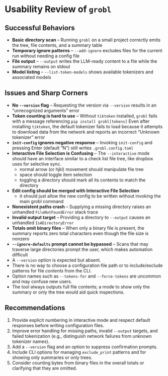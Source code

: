 # Usability Review of `grobl`

## Successful Behaviors

- **Basic directory scan** – Running `grobl` on a small project correctly emits
  the tree, file contents, and a summary table
- **Temporary ignore patterns** – `--add-ignore` excludes files for the current
  run without needing a config file
- **File output** – `--output` writes the LLM-ready content to a file while the
  summary remains on stdout
- **Model listing** – `--list-token-models` shows available tokenizers and
  associated models

## Issues and Sharp Corners

- **No `--version` flag** – Requesting the version via `--version` results in an
  “unrecognized arguments” error
- **Token counting is hard to use** – Without `tiktoken` installed, `grobl`
  fails with a message referencing `pip install grobl[tokens]`
  Even after installing `tiktoken`, the default tokenizer fails to load because
  it attempts to download data from the network and reports an incorrect
  “Unknown tokenizer” error
- **`init-config` ignores negative response** – Invoking `init-config` and
  pressing Enter (default “N”) still writes `.grobl.config.toml`
- **Interactive File Selection is Confusing** – The `--interactive` mode should have an interface similar to a check list file tree, like dropbox uses for selective sync.
  - normal arrow (or hjkl) movement should manipulate file tree
  - space should toggle item selection
  - toggling a directory should mark all its contents to match the directory
- **Edit config should be merged with Interactive File Selection**
  - it should just allow the new config to be written without invoking the main grobl command
- **Nonexistent paths crash** – Supplying a missing directory raises an
  unhandled `FileNotFoundError` stack trace
- **Invalid output target** – Providing a directory to `--output` causes an
  unhandled `IsADirectoryError`
- **Totals omit binary files** – When only a binary file is present, the summary
  reports zero total characters even though the file size is nonzero
- **`--ignore-defaults` prompt cannot be bypassed** – Scans that may traverse
  large directories prompt the user, which makes automation difficult
- A `--version` option is expected but absent.
- There is no way to choose a configuration file path or to include/exclude
  patterns for file *contents* from the CLI.
- Option names such as `--tokens-for` and `--force-tokens` are uncommon and may
  confuse new users.
- The tool always outputs full file contents; a mode to show only the summary or
  only the tree would aid quick inspections.

## Recommendations

1. Provide explicit numbering in interactive mode and respect default responses
   before writing configuration files.
2. Improve error handling for missing paths, invalid `--output` targets, and
   failed tokenization (e.g., distinguish network failures from unknown
   tokenizer names).
3. Add a `--version` flag and an option to suppress confirmation prompts.
4. Include CLI options for managing `exclude_print` patterns and for showing
   only summaries or only trees.
5. Consider counting bytes from binary files in the overall totals or clarifying
   that they are omitted.

